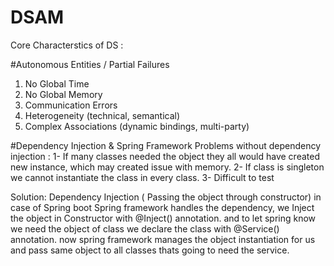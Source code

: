# DSAM

Core Characterstics of DS :

#Autonomous Entities / Partial Failures
1. No Global Time
2. No Global Memory
3. Communication Errors
4. Heterogeneity (technical, semantical)
5. Complex Associations (dynamic bindings, multi-party)

#Dependency Injection & Spring Framework
Problems without dependency injection :
1- If many classes needed the object they all would have created new instance, which may created issue with memory.
2- If class is singleton we cannot instantiate the class in every class.
3- Difficult to test


Solution:
Dependency Injection ( Passing the object through constructor)
in case of Spring boot Spring framework handles the dependency, we Inject the object in Constructor with @Inject() annotation.
and to let spring know we need the object of class we declare the class with @Service() annotation.
now spring framework manages the object instantiation for us and pass same object to all classes thats going to need the service.


